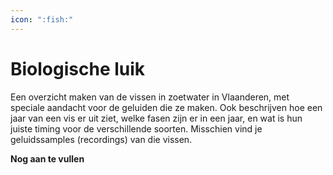 ```yaml
---
icon: ":fish:"
---
```



# Biologische luik

Een overzicht maken van de vissen in zoetwater in Vlaanderen, met speciale aandacht voor de geluiden die ze maken. 
Ook beschrijven hoe een jaar van een vis er uit ziet, welke fasen zijn er in een jaar, en wat is hun juiste timing voor de verschillende soorten.
Misschien vind je geluidssamples (recordings) van die vissen.

**Nog aan te vullen**